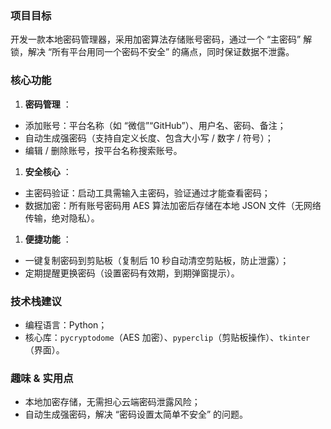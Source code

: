 ### 项目目标

开发一款本地密码管理器，采用加密算法存储账号密码，通过一个 “主密码” 解锁，解决 “所有平台用同一个密码不安全” 的痛点，同时保证数据不泄露。

### 核心功能

1. **密码管理** ：

* 添加账号：平台名称（如 “微信”“GitHub”）、用户名、密码、备注；
* 自动生成强密码（支持自定义长度、包含大小写 / 数字 / 符号）；
* 编辑 / 删除账号，按平台名称搜索账号。

1. **安全核心** ：

* 主密码验证：启动工具需输入主密码，验证通过才能查看密码；
* 数据加密：所有账号密码用 AES 算法加密后存储在本地 JSON 文件（无网络传输，绝对隐私）。

1. **便捷功能** ：

* 一键复制密码到剪贴板（复制后 10 秒自动清空剪贴板，防止泄露）；
* 定期提醒更换密码（设置密码有效期，到期弹窗提示）。

### 技术栈建议

* 编程语言：Python；
* 核心库：`pycryptodome`（AES 加密）、`pyperclip`（剪贴板操作）、`tkinter`（界面）。

### 趣味 & 实用点

* 本地加密存储，无需担心云端密码泄露风险；
* 自动生成强密码，解决 “密码设置太简单不安全” 的问题。
